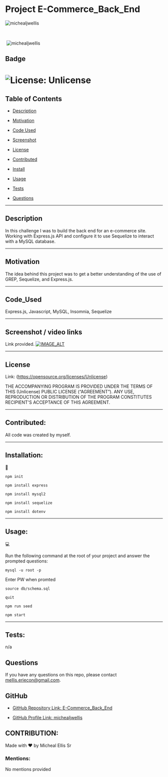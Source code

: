 # Project E-Commerce_Back_End

<p><img src="https://github-readme-stats.vercel.app/api/top-langs?username=michealjwellis&show_icons=true&locale=en&layout=compact" alt="michealjwellis" /></p>
<br>
<p>&nbsp;<img align="center" src="https://github-readme-stats.vercel.app/api?username=michealjwellis&show_icons=true&locale=en" alt="michealjwellis" /></p>

## Badge

# ![License: Unlicense](https://img.shields.io/badge/license-Unlicense-blueviolet.svg)

## Table of Contents

- [Description](#description)

- [Motivation](#motivation)

- [Code Used](#code_used)

- [Screenshot](#screenshot)

- [License](#license)

- [Contributed](#contributed)

- [Install](#install)

- [Usage](#usage)

- [Tests](#tests)

- [Questions](#questions)

---

## Description

In this challenge I was to build the back end for an e-commerce site. Working with Express.js API and configure it to use Sequelize to interact with a MySQL database.

---

## Motivation

The idea behind this project was to get a better understanding of the use of GREP, Sequelize, and Express.js.

---

## Code_Used

Express.js, Javascript, MySQL, Insomnia, Sequelize

---

## Screenshot / video links

Link provided.
[![IMAGE_ALT](https://img.youtube.com/vi/yPGpaXk6DWQ/0.jpg)](https://www.youtube.com/watch?v=yPGpaXk6DWQ)

---

## License

Link: (https://opensource.org/licenses/Unlicense)

THE ACCOMPANYING PROGRAM IS PROVIDED UNDER THE TERMS OF THIS (Unlicense) PUBLIC LICENSE (“AGREEMENT”). ANY USE, REPRODUCTION OR DISTRIBUTION OF THE PROGRAM CONSTITUTES RECIPIENT'S ACCEPTANCE OF THIS AGREEMENT.

---

## Contributed:

All code was created by myself.

---

## Installation:
💾   
  
`npm init`

`npm install express`

`npm install mysql2`

`npm install sequelize`

`npm install dotenv`

---
  
## Usage:
💻   
  
Run the following command at the root of your project and answer the prompted questions:

`mysql -u root -p`

Enter PW when promted

`source db/schema.sql`

`quit`

`npm run seed`
  
`npm start`

---

## Tests:

n/a

## Questions

If you have any questions on this repo, please contact mellis.eriecon@gmail.com.

## GitHub

- [GitHub Repository Link: E-Commerce_Back_End](https://github.com/michealjwellis/E-Commerce_Back_End)

- [GitHub Profile Link: michealjwellis](https://github.com/michealjwellis)

## CONTRIBUTION:

Made with ❤️ by Micheal Ellis Sr

### Mentions:

No mentions provided
